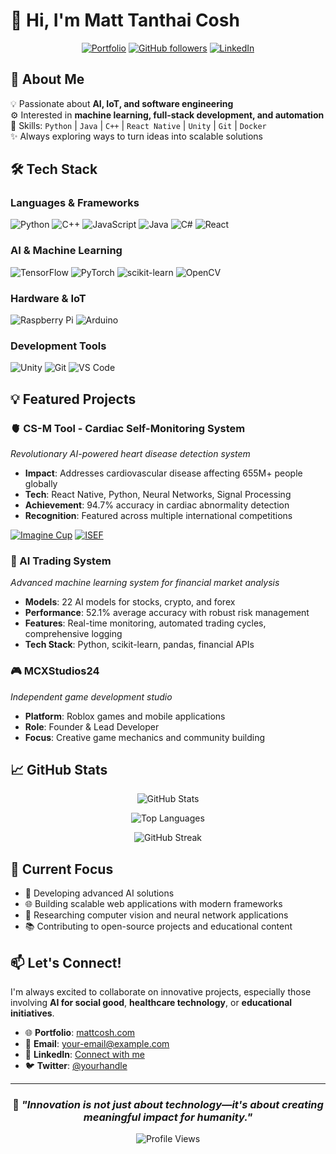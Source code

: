 # 👋 Hi, I'm Matt Tanthai Cosh

<div align="center">
  
[![Portfolio](https://img.shields.io/badge/Portfolio-mattcosh.com-blue?style=for-the-badge&logo=safari&logoColor=white)](https://mattcosh.com)
[![GitHub followers](https://img.shields.io/github/followers/TheUnknown550?style=for-the-badge&logo=github)](https://github.com/TheUnknown550)
[![LinkedIn](https://img.shields.io/badge/LinkedIn-Connect-blue?style=for-the-badge&logo=linkedin)](https://www.linkedin.com/in/matt-cosh)

</div>

## 🚀 About Me

💡 Passionate about **AI, IoT, and software engineering**  
⚙️ Interested in **machine learning, full-stack development, and automation**  
📌 Skills: `Python` | `Java` | `C++` | `React Native` | `Unity` | `Git` | `Docker`  
✨ Always exploring ways to turn ideas into scalable solutions  

## 🛠️ Tech Stack

### Languages & Frameworks
![Python](https://img.shields.io/badge/Python-3776AB?style=for-the-badge&logo=python&logoColor=white)
![C++](https://img.shields.io/badge/C++-00599C?style=for-the-badge&logo=cplusplus&logoColor=white)
![JavaScript](https://img.shields.io/badge/JavaScript-F7DF1E?style=for-the-badge&logo=javascript&logoColor=black)
![Java](https://img.shields.io/badge/Java-ED8B00?style=for-the-badge&logo=java&logoColor=white)
![C#](https://img.shields.io/badge/C%23-239120?style=for-the-badge&logo=csharp&logoColor=white)
![React](https://img.shields.io/badge/React-20232A?style=for-the-badge&logo=react&logoColor=61DAFB)

### AI & Machine Learning
![TensorFlow](https://img.shields.io/badge/TensorFlow-FF6F00?style=for-the-badge&logo=tensorflow&logoColor=white)
![PyTorch](https://img.shields.io/badge/PyTorch-EE4C2C?style=for-the-badge&logo=pytorch&logoColor=white)
![scikit-learn](https://img.shields.io/badge/scikit--learn-F7931E?style=for-the-badge&logo=scikit-learn&logoColor=white)
![OpenCV](https://img.shields.io/badge/OpenCV-27338e?style=for-the-badge&logo=OpenCV&logoColor=white)

### Hardware & IoT
![Raspberry Pi](https://img.shields.io/badge/Raspberry%20Pi-A22846?style=for-the-badge&logo=Raspberry%20Pi&logoColor=white)
![Arduino](https://img.shields.io/badge/Arduino-00979D?style=for-the-badge&logo=Arduino&logoColor=white)

### Development Tools
![Unity](https://img.shields.io/badge/Unity-100000?style=for-the-badge&logo=unity&logoColor=white)
![Git](https://img.shields.io/badge/Git-F05032?style=for-the-badge&logo=git&logoColor=white)
![VS Code](https://img.shields.io/badge/VS%20Code-007ACC?style=for-the-badge&logo=visual-studio-code&logoColor=white)

## 💡 Featured Projects

### 🫀 CS-M Tool - Cardiac Self-Monitoring System
*Revolutionary AI-powered heart disease detection system*

- **Impact**: Addresses cardiovascular disease affecting 655M+ people globally
- **Tech**: React Native, Python, Neural Networks, Signal Processing
- **Achievement**: 94.7% accuracy in cardiac abnormality detection
- **Recognition**: Featured across multiple international competitions

[![Imagine Cup](https://img.shields.io/badge/Microsoft-Imagine%20Cup%20Finalist-blue?style=flat-square)](https://imaginecup.microsoft.com/en-us/Team/1fe3d065-3b95-4239-b2eb-675cd26aaa89)
[![ISEF](https://img.shields.io/badge/Regeneron-ISEF%20Finalist-green?style=flat-square)](https://isef.net/project/enbm063t-cs-m-cardiac-self-monitoring-tool)

### 🤖 AI Trading System
*Advanced machine learning system for financial market analysis*

- **Models**: 22 AI models for stocks, crypto, and forex
- **Performance**: 52.1% average accuracy with robust risk management
- **Features**: Real-time monitoring, automated trading cycles, comprehensive logging
- **Tech Stack**: Python, scikit-learn, pandas, financial APIs

### 🎮 MCXStudios24
*Independent game development studio*

- **Platform**: Roblox games and mobile applications
- **Role**: Founder & Lead Developer
- **Focus**: Creative game mechanics and community building

## 📈 GitHub Stats

<div align="center">
  
![GitHub Stats](https://github-readme-stats.vercel.app/api?username=TheUnknown550&show_icons=true&theme=tokyonight&count_private=true)

![Top Languages](https://github-readme-stats.vercel.app/api/top-langs/?username=TheUnknown550&layout=compact&theme=tokyonight)

![GitHub Streak](https://github-readme-streak-stats.herokuapp.com/?user=TheUnknown550&theme=tokyonight)

</div>

## 🎯 Current Focus

- 🤖 Developing advanced AI solutions
- 🌐 Building scalable web applications with modern frameworks  
- 🔬 Researching computer vision and neural network applications
- 📚 Contributing to open-source projects and educational content

## 📫 Let's Connect!

I'm always excited to collaborate on innovative projects, especially those involving **AI for social good**, **healthcare technology**, or **educational initiatives**.

- 🌐 **Portfolio**: [mattcosh.com](https://mattcosh.com)
- 📧 **Email**: [your-email@example.com](mailto:your-email@example.com)
- 💼 **LinkedIn**: [Connect with me](https://www.linkedin.com/in/matt-cosh)
- 🐦 **Twitter**: [@yourhandle](https://twitter.com/yourhandle)

---

<div align="center">

### 💭 *"Innovation is not just about technology—it's about creating meaningful impact for humanity."*

![Profile Views](https://komarev.com/ghpvc/?username=TheUnknown550&style=flat-square&color=blue)

</div>